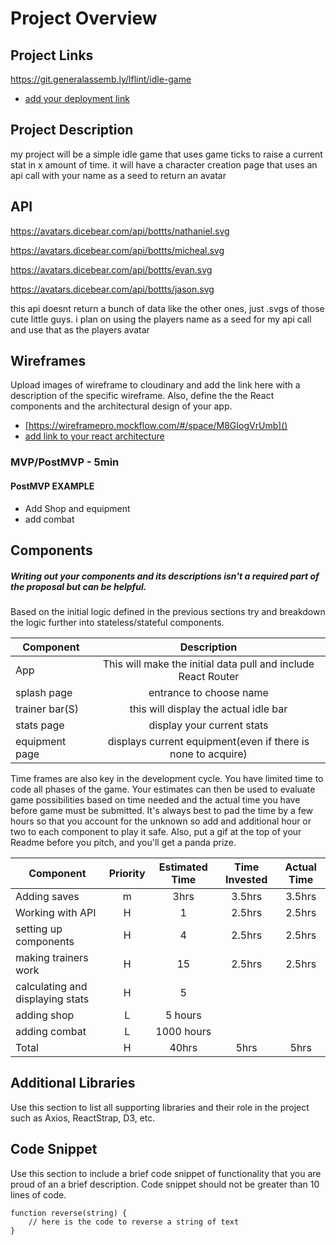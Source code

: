 

# Project Overview

## Project Links

https://git.generalassemb.ly/lflint/idle-game
- [add your deployment link]()

## Project Description

my project will be a simple idle game that uses game ticks to raise a current stat in x amount of time. it will have a character creation page that uses an api call with your name as a seed to return an avatar

## API
https://avatars.dicebear.com/api/bottts/nathaniel.svg

https://avatars.dicebear.com/api/bottts/micheal.svg

https://avatars.dicebear.com/api/bottts/evan.svg

https://avatars.dicebear.com/api/bottts/jason.svg

this api doesnt return a bunch of data like the other ones, just .svgs of those cute little guys. i plan on using the players name as a seed for my api call and use that as the players avatar


## Wireframes

Upload images of wireframe to cloudinary and add the link here with a description of the specific wireframe. Also, define the the React components and the architectural design of your app.

- [https://wireframepro.mockflow.com/#/space/M8GIogVrUmb]()
- [add link to your react architecture]()


### MVP/PostMVP - 5min
 

#### PostMVP EXAMPLE

- Add Shop and equipment
- add combat

## Components
##### Writing out your components and its descriptions isn't a required part of the proposal but can be helpful.

Based on the initial logic defined in the previous sections try and breakdown the logic further into stateless/stateful components. 

| Component | Description | 
| --- | :---: |  
| App | This will make the initial data pull and include React Router| 
| splash page |entrance to choose name| 
| trainer bar(S) | this will display the actual idle bar| 
|stats page| display your current stats|
|equipment page| displays current equipment(even if there is none to acquire)


Time frames are also key in the development cycle.  You have limited time to code all phases of the game.  Your estimates can then be used to evaluate game possibilities based on time needed and the actual time you have before game must be submitted. It's always best to pad the time by a few hours so that you account for the unknown so add and additional hour or two to each component to play it safe. Also, put a gif at the top of your Readme before you pitch, and you'll get a panda prize.

| Component | Priority | Estimated Time | Time Invested | Actual Time |
| --- | :---: |  :---: | :---: | :---: |
| Adding saves | m | 3hrs| 3.5hrs | 3.5hrs |
| Working with API | H | 1| 2.5hrs | 2.5hrs |
| setting up components | H | 4| 2.5hrs | 2.5hrs |
| making trainers work | H | 15| 2.5hrs | 2.5hrs |
| calculating and displaying stats| H| 5 | | |
|adding shop| L | 5 hours | | |
|adding combat|L |1000 hours| | |
| Total | H | 40hrs| 5hrs | 5hrs |

## Additional Libraries
 Use this section to list all supporting libraries and their role in the project such as Axios, ReactStrap, D3, etc. 

## Code Snippet

Use this section to include a brief code snippet of functionality that you are proud of an a brief description.  Code snippet should not be greater than 10 lines of code. 

```
function reverse(string) {
	// here is the code to reverse a string of text
}
```
